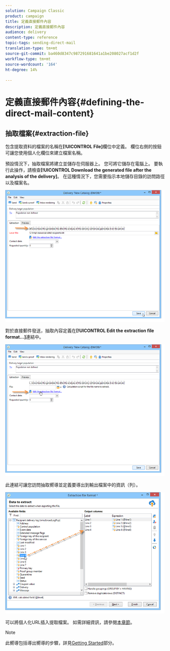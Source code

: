 ```yaml
---
solution: Campaign Classic
product: campaign
title: 定義直接郵件內容
description: 定義直接郵件內容
audience: delivery
content-type: reference
topic-tags: sending-direct-mail
translation-type: tm+mt
source-git-commit: ba460d8347c987291681641a1be208027acf1d2f
workflow-type: tm+mt
source-wordcount: '164'
ht-degree: 14%

---
```



# 定義直接郵件內容{#defining-the-direct-mail-content}

## 抽取檔案{#extraction-file}

包含提取資料的檔案的名稱在&#x200B;**[!UICONTROL File]**&#x200B;欄位中定義。 欄位右側的按鈕可讓您使用個人化欄位來建立檔案名稱。

預設情況下，抽取檔案將建立並儲存在伺服器上。 您可將它儲存在電腦上。 要執行此操作，請檢查&#x200B;**[!UICONTROL Download the generated file after the analysis of the delivery]**。 在這種情況下，您需要指示本地儲存目錄的訪問路徑以及檔案名。

![](assets/s_ncs_user_mail_delivery_local_file.png)

對於直接郵件發送，抽取內容定義在&#x200B;**[!UICONTROL Edit the extraction file format...]**&#x200B;連結中。

![](assets/s_ncs_user_mail_delivery_format_link.png)

此連結可讓您訪問抽取嚮導並定義要導出到輸出檔案中的資訊（列）。

![](assets/s_ncs_user_mail_delivery_format_wz.png)

可以將個人化URL插入提取檔案。 如需詳細資訊，請參閱[本章節](../../web/using/publishing-a-web-form.md)。

>[!NOTE]
>
>此嚮導包括導出嚮導的步驟，詳見[Getting Started](../../platform/using/executing-export-jobs.md)部分。

